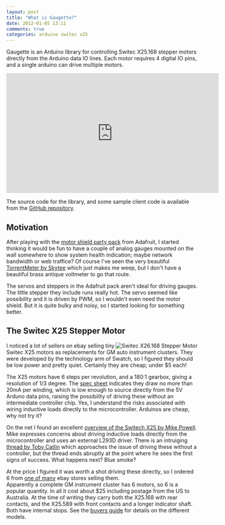 ```yaml
---
layout: post
title: "What is Gaugette?"
date: 2012-01-05 13:11
comments: true
categories: arduino switec x25
---
```


Gaugette is an Arduino library for controlling Switec X25.168 stepper motors
directly from the Arduino data IO lines.  Each motor requires 4 digital IO pins,
and a single arduino can drive multiple motors.

<iframe width="560" height="315" src="http://www.youtube.com/embed/Z-f4m18n48I" frameborder="0" allowfullscreen></iframe>

The source code for the library, and some sample client code is available from the
[GitHub repository](https://github.com/clearwater/gaugette).

Motivation
----------

After playing with the
[motor shield party pack](http://www.adafruit.com/products/171) from Adafruit,
I started thinking it would be fun to have a couple of analog gauges
mounted on the wall somewhere to show system health indication; maybe network bandwidth or
web traffice?  Of course I've seen the very beautiful 
[TorrentMeter by Skytee](http://blog.skytee.com/2010/11/torrentmeter-a-steampunk-bandwidth-meter/)
which just makes me weep, but I don't have a beautiful brass antique voltmeter to go that route.

The servos and steppers in the Adafruit pack aren't ideal for driving gauges.  The little stepper they 
include runs really hot.  The servo seemed
like possibility and it is driven by PWM, so I wouldn't even need the motor shield.
But it is quite bulky and noisy, so I started looking for something better.

The Switec X25 Stepper Motor
----------------------------

<img alt="Switec X26.168 Stepper Motor" src="/resources/Switec_X25_168.jpg" align="right">
I noticed a lot of sellers on ebay selling tiny Switec X25
motors as replacements for GM auto instrument clusters.  They were developed 
by the technology arm of Swatch, so I figured they should be low power and
pretty quiet.  Certainly they are cheap; under $5 each!  

The X25 motors have 6 steps per revolution, and a 180:1 gearbox, giving a
resolution of 1/3 degree.
The [spec sheet](X25_xxx_01_SP_E-1.pdf)
indicates they draw no more than 20mA per winding, which is low enough to source directly from the 5V
Arduno data pins, raising the possibility of driving these without an intermediate controller chip. Yes, I 
understand the risks associated with wiring inductive loads directly to the microcontroller.  Arduinos are
cheap, why not try it?

On the net I found an excellent 
[overview of the Switech X25 by Mike Powell](http://www.mycockpit.org/forums/content.php/355-An-Easy-Approach-to-an-Analog-Gauge).
Mike expresses concerns about driving inductive loads directly from the microcontroller and uses
an external L293D driver.  There is an intruiging 
[thread by Toby Catlin](http://www.arduino.cc/cgi-bin/yabb2/YaBB.pl?num=1260978962)
which approaches the issue of driving these without a controller, but the thread ends abruptly at the point
where he sees the first signs of success.  What happens next?  Blue smoke?

At the price I figured it was worth a shot driving these directly, 
so I ordered 6 from  [one of many](http://stores.ebay.com.au/partsangel)
ebay stores selling them.  
Apparently a complete GM instrument cluster has 6 motors, so 6 is a popular quantity.
In all it cost about $25 including postage from the US to Australia.
At the time of writing they carry both the X25.168
with rear contacts, and the X25.589 with front contacts and a longer indicator shaft.
Both have internal stops.  See the [buyers guide](/resources/ISM_Buyers_Guide.pdf) for details
on the different models.






